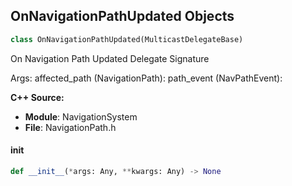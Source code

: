 ## OnNavigationPathUpdated Objects

```python
class OnNavigationPathUpdated(MulticastDelegateBase)
```

On Navigation Path Updated  Delegate Signature

Args:
    affected_path (NavigationPath): 
    path_event (NavPathEvent):

**C++ Source:**

- **Module**: NavigationSystem
- **File**: NavigationPath.h

<a id="unreal.OnNavigationPathUpdated.__init__"></a>

#### __init__

```python
def __init__(*args: Any, **kwargs: Any) -> None
```

<a id="unreal.OnLevelEditorEditorCameraMoved"></a>